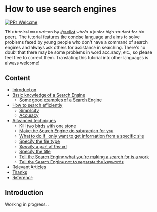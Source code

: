 # How to use search engines
[![PRs Welcome](https://img.shields.io/badge/PRs-welcome-brightgreen.svg?style=flat-square)](https://github.com/aeilot/HowToUseSearchEngines/pulls)

This tutoiral was written by [@aeilot](https://aeilot.top) who's a junior high student for his peers. The tutorial features the concise language and aims to solve problems faced by young people who don't have a command of search engines and always ask others for assistance in searching. There's no doubt that there may be some problems in word accuracy, etc., so please feel free to correct them. Translating this tutorial into other languages is always welcome!

## Content
  * [Introduction](#Introduction)
  * [Basic knowledge of a Search Engine](#Basic-knowledge-of-a-Search-Engine)
    * [Some good examples of a Search Engine](#Some-good-examples-of-a-Search-Engine)
  * [How to search efficiently](#How-to-search-efficiently)
    * [Simplicity](#Simplicity)
    * [Accuracy](#Accuracy)
  * [Advanced techniques](#Advanced-techniques)
    * [Kill two birds with one stone](#Kill-two-birds-with-one-stone)
    * [Make the Search Engine do subtraction for you](#Make-the-Search-Engine-do-subtraction-for-you)
    * [What to do if I only want to get information from a specific site](#What-to-do-if-I-only-want-to-get-information-from-a-specific-site)
    * [Specify the file type](#Specify-the-file-type)
    * [Specify a part of the url](#Specify-a-part-of-the-url)
    * [Specify the title](#Specify-the-title)
    * [Tell the Search Engine what you're making a search for is a work](#Tell-the-Search-Engine-what-you're-making-a-search-for-is-a-work)
    * [Tell the Search Engine not to separate the keywords](#Tell-the-Search-Engine-not-to-separate-the-keywords)
  * [Relevant Articles](#Relevant-Articles)
  * [Thanks](#Thanks)
  * [Reference](#Reference)

## Introduction

Working in progress...

